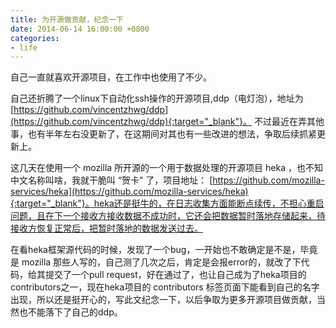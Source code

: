 ```yaml
---
title: 为开源做贡献，纪念一下
date: 2014-06-14 16:00:00 +0800
categories:
- life
---
```


自己一直就喜欢开源项目，在工作中也使用了不少。

自己还折腾了一个linux下自动化ssh操作的开源项目,ddp（电灯泡），地址为 [https://github.com/vincentzhwg/ddp](https://github.com/vincentzhwg/ddp){:target="_blank"}。 不过最近在弄其他事，也有半年左右没更新了，在这期间对其也有一些改进的想法，争取后续抓紧更新上。

这几天在使用一个 mozilla 所开源的一个用于数据处理的开源项目 heka ，也不知中文名称叫啥，我就干脆叫 “贺卡” 了，项目地址： [https://github.com/mozilla-services/heka](https://github.com/mozilla-services/heka){:target="_blank"}。heka还是挺牛的，在日志收集方面能断点续传，不担心重启问题，且在下一个接收方接收数据不成功时，它还会把数据暂时落地存储起来，待接收方恢复正常后，把暂时落地的数据发送过去。

在看heka框架源代码的时候，发现了一个bug，一开始也不敢确定是不是，毕竟是 mozilla 那些人写的，自己测了几次之后，肯定是会报error的，就改了下代码，给其提交了一个pull request，好在通过了，也让自己成为了heka项目的contributors之一，现在heka项目的 contributors 标签页面下能看到自己的名字出现，所以还是挺开心的，写此文纪念一下，以后争取为更多开源项目做贡献，当然也不能落下了自己的ddp。